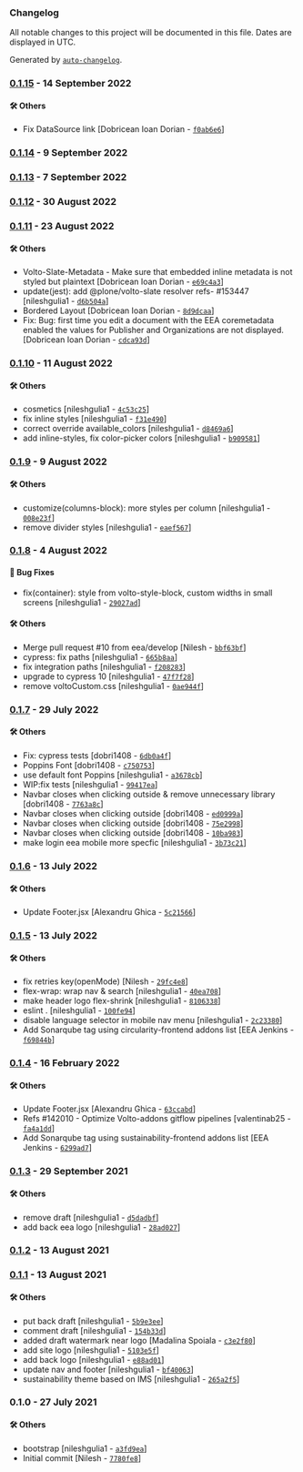 ### Changelog

All notable changes to this project will be documented in this file. Dates are displayed in UTC.

Generated by [`auto-changelog`](https://github.com/CookPete/auto-changelog).

### [0.1.15](https://github.com/eea/volto-sustainability-theme/compare/0.1.14...0.1.15) - 14 September 2022

#### :hammer_and_wrench: Others

- Fix DataSource link [Dobricean Ioan Dorian - [`f0ab6e6`](https://github.com/eea/volto-sustainability-theme/commit/f0ab6e6c59be4b305ea64083395d858147217ae4)]
### [0.1.14](https://github.com/eea/volto-sustainability-theme/compare/0.1.13...0.1.14) - 9 September 2022

### [0.1.13](https://github.com/eea/volto-sustainability-theme/compare/0.1.12...0.1.13) - 7 September 2022

### [0.1.12](https://github.com/eea/volto-sustainability-theme/compare/0.1.11...0.1.12) - 30 August 2022

### [0.1.11](https://github.com/eea/volto-sustainability-theme/compare/0.1.10...0.1.11) - 23 August 2022

#### :hammer_and_wrench: Others

- Volto-Slate-Metadata - Make sure that embedded inline metadata is not styled but plaintext [Dobricean Ioan Dorian - [`e69c4a3`](https://github.com/eea/volto-sustainability-theme/commit/e69c4a33221f6002fabc8e85c439cbc391b83048)]
- update(jest): add @plone/volto-slate resolver refs- #153447 [nileshgulia1 - [`d6b504a`](https://github.com/eea/volto-sustainability-theme/commit/d6b504a56bb9fb36ae4c7c77fb45967562a71b43)]
- Bordered Layout [Dobricean Ioan Dorian - [`8d9dcaa`](https://github.com/eea/volto-sustainability-theme/commit/8d9dcaaed56ec2b60e31e10a6444a30646f87d8d)]
- Fix:  Bug: first time you edit a document with the EEA coremetadata enabled the values for Publisher and Organizations are not displayed. [Dobricean Ioan Dorian - [`cdca93d`](https://github.com/eea/volto-sustainability-theme/commit/cdca93d57fae005afbcfc652f0ec0f71d44c5451)]
### [0.1.10](https://github.com/eea/volto-sustainability-theme/compare/0.1.9...0.1.10) - 11 August 2022

#### :hammer_and_wrench: Others

- cosmetics [nileshgulia1 - [`4c53c25`](https://github.com/eea/volto-sustainability-theme/commit/4c53c25c1a1c5f5f16499bd99e9b37195ce3239e)]
- fix inline styles [nileshgulia1 - [`f31e490`](https://github.com/eea/volto-sustainability-theme/commit/f31e49013ff9c683c785ce71bb754d68388e49be)]
- correct override available_colors [nileshgulia1 - [`d8469a6`](https://github.com/eea/volto-sustainability-theme/commit/d8469a6af62b3259833b8e60655a581d5ecff298)]
- add inline-styles, fix color-picker colors [nileshgulia1 - [`b909581`](https://github.com/eea/volto-sustainability-theme/commit/b9095815dec3d61b7b71365d071bd9969bfc72eb)]
### [0.1.9](https://github.com/eea/volto-sustainability-theme/compare/0.1.8...0.1.9) - 9 August 2022

#### :hammer_and_wrench: Others

- customize(columns-block): more styles per column [nileshgulia1 - [`008e23f`](https://github.com/eea/volto-sustainability-theme/commit/008e23f6a9714289833457be56f3dace62817551)]
- remove divider styles [nileshgulia1 - [`eaef567`](https://github.com/eea/volto-sustainability-theme/commit/eaef567378103f2ec6d6584deecde1b114601ecc)]
### [0.1.8](https://github.com/eea/volto-sustainability-theme/compare/0.1.7...0.1.8) - 4 August 2022

#### :bug: Bug Fixes

- fix(container): style from volto-style-block, custom widths in small screens [nileshgulia1 - [`29027ad`](https://github.com/eea/volto-sustainability-theme/commit/29027adddd0aa13713a22cda7fe4f34d877b55df)]

#### :hammer_and_wrench: Others

- Merge pull request #10 from eea/develop [Nilesh - [`bbf63bf`](https://github.com/eea/volto-sustainability-theme/commit/bbf63bfe72e9d7e6f6a1bb5e06b96f852a6ce0e5)]
- cypress: fix paths [nileshgulia1 - [`665b8aa`](https://github.com/eea/volto-sustainability-theme/commit/665b8aa22f8fba53b4c5c7a9f7302f9e0d7e7994)]
- fix integration paths [nileshgulia1 - [`f208283`](https://github.com/eea/volto-sustainability-theme/commit/f208283a27d71cd62b5151a1a870e11160d504d4)]
- upgrade to cypress 10 [nileshgulia1 - [`47f7f28`](https://github.com/eea/volto-sustainability-theme/commit/47f7f286602859e982e849c5d5a16d1ba83c703a)]
- remove voltoCustom.css [nileshgulia1 - [`0ae944f`](https://github.com/eea/volto-sustainability-theme/commit/0ae944fab8fe2ea91d83fdf0302fc7a512639315)]
### [0.1.7](https://github.com/eea/volto-sustainability-theme/compare/0.1.6...0.1.7) - 29 July 2022

#### :hammer_and_wrench: Others

- Fix: cypress tests [dobri1408 - [`6db0a4f`](https://github.com/eea/volto-sustainability-theme/commit/6db0a4fc830c4a84b593ade67968b88af4f61c52)]
- Poppins Font [dobri1408 - [`c750753`](https://github.com/eea/volto-sustainability-theme/commit/c750753683e4a1edccc7318cb208749b54604e81)]
- use default font Poppins [nileshgulia1 - [`a3678cb`](https://github.com/eea/volto-sustainability-theme/commit/a3678cb5a3633b6412c193e8cf2de8b6326ac714)]
- WIP:fix tests [nileshgulia1 - [`99417ea`](https://github.com/eea/volto-sustainability-theme/commit/99417eab88aa2ebfa657fd96af18c666f59e0fca)]
- Navbar closes when clicking outside & remove unnecessary library [dobri1408 - [`7763a8c`](https://github.com/eea/volto-sustainability-theme/commit/7763a8ccddf21489f9d7ff4219c0036c8ef98a57)]
- Navbar closes when clicking outside [dobri1408 - [`ed0999a`](https://github.com/eea/volto-sustainability-theme/commit/ed0999a2729af64d94bdd6cfdc53daddc23b6a39)]
- Navbar closes when clicking outside [dobri1408 - [`75e2998`](https://github.com/eea/volto-sustainability-theme/commit/75e299856f4bc9532eeb139804a4c8f657a76a71)]
- Navbar closes when clicking outside [dobri1408 - [`10ba983`](https://github.com/eea/volto-sustainability-theme/commit/10ba9832f36125688e5c431021ea67eb7f450a70)]
- make login eea mobile more specfic [nileshgulia1 - [`3b73c21`](https://github.com/eea/volto-sustainability-theme/commit/3b73c215bd1812d2e237229763dd280697a087c2)]
### [0.1.6](https://github.com/eea/volto-sustainability-theme/compare/0.1.5...0.1.6) - 13 July 2022

#### :hammer_and_wrench: Others

- Update Footer.jsx [Alexandru Ghica - [`5c21566`](https://github.com/eea/volto-sustainability-theme/commit/5c2156647ddb2e5ce1d112fb16b986440729adfe)]
### [0.1.5](https://github.com/eea/volto-sustainability-theme/compare/0.1.4...0.1.5) - 13 July 2022

#### :hammer_and_wrench: Others

- fix retries key(openMode) [Nilesh - [`29fc4e8`](https://github.com/eea/volto-sustainability-theme/commit/29fc4e8351ad68a29838cbe0525959f4e375f0b0)]
- flex-wrap: wrap nav & search [nileshgulia1 - [`40ea708`](https://github.com/eea/volto-sustainability-theme/commit/40ea708a1ae5a0445ed314b16da79bf73033c58e)]
- make header logo flex-shrink [nileshgulia1 - [`8106338`](https://github.com/eea/volto-sustainability-theme/commit/810633871b332cd6e82b685333db9c79170b3ce9)]
- eslint . [nileshgulia1 - [`100fe94`](https://github.com/eea/volto-sustainability-theme/commit/100fe94daf7d0fab4b6baa3436619f3ee49653b2)]
- disable language selector in mobile nav menu [nileshgulia1 - [`2c23380`](https://github.com/eea/volto-sustainability-theme/commit/2c23380239730478b60898cb1f9a88479c33d629)]
- Add Sonarqube tag using circularity-frontend addons list [EEA Jenkins - [`f69844b`](https://github.com/eea/volto-sustainability-theme/commit/f69844b3683dc2b9c8fcc27f9f43700a7bf3909d)]
### [0.1.4](https://github.com/eea/volto-sustainability-theme/compare/0.1.3...0.1.4) - 16 February 2022

#### :hammer_and_wrench: Others

- Update Footer.jsx [Alexandru Ghica - [`63ccabd`](https://github.com/eea/volto-sustainability-theme/commit/63ccabd6a23ff9055027d8120a4045081eaa536b)]
- Refs #142010 - Optimize Volto-addons gitflow pipelines [valentinab25 - [`fa4a1dd`](https://github.com/eea/volto-sustainability-theme/commit/fa4a1ddacbc5d5506a3d96e3a4d61fa2fa296a2c)]
- Add Sonarqube tag using sustainability-frontend addons list [EEA Jenkins - [`6299ad7`](https://github.com/eea/volto-sustainability-theme/commit/6299ad7a319f9a5808f6738ad3ede90f1bee45ad)]
### [0.1.3](https://github.com/eea/volto-sustainability-theme/compare/0.1.2...0.1.3) - 29 September 2021

#### :hammer_and_wrench: Others

- remove draft [nileshgulia1 - [`d5dadbf`](https://github.com/eea/volto-sustainability-theme/commit/d5dadbfc3f65a9c58783ca667a53cd4454a713ef)]
- add back eea logo [nileshgulia1 - [`28ad027`](https://github.com/eea/volto-sustainability-theme/commit/28ad0271a491c86262b53de87cd453cdc11fe5a3)]
### [0.1.2](https://github.com/eea/volto-sustainability-theme/compare/0.1.1...0.1.2) - 13 August 2021

### [0.1.1](https://github.com/eea/volto-sustainability-theme/compare/0.1.0...0.1.1) - 13 August 2021

#### :hammer_and_wrench: Others

- put back draft [nileshgulia1 - [`5b9e3ee`](https://github.com/eea/volto-sustainability-theme/commit/5b9e3ee0daa589315df996369a97c384bb0579ee)]
- comment draft [nileshgulia1 - [`154b33d`](https://github.com/eea/volto-sustainability-theme/commit/154b33df03b879b24c3cb6783411508d7e23cc64)]
- added draft watermark near logo [Madalina Spoiala - [`c3e2f80`](https://github.com/eea/volto-sustainability-theme/commit/c3e2f80e641ca807f3195606d151d17048f021df)]
- add site logo [nileshgulia1 - [`5103e5f`](https://github.com/eea/volto-sustainability-theme/commit/5103e5fb0222989b228339dbb3476bde85028e9e)]
- add back logo [nileshgulia1 - [`e88ad01`](https://github.com/eea/volto-sustainability-theme/commit/e88ad014c41516b0b05c7e691b3e3147dae50376)]
- update nav and footer [nileshgulia1 - [`bf40063`](https://github.com/eea/volto-sustainability-theme/commit/bf40063ed8f6d0ae0549d3e3c83df808e73c990b)]
- sustainability theme based on IMS [nileshgulia1 - [`265a2f5`](https://github.com/eea/volto-sustainability-theme/commit/265a2f5d3a55a37139030cc08f791f71fc36a8f5)]
### 0.1.0 - 27 July 2021

#### :hammer_and_wrench: Others

- bootstrap [nileshgulia1 - [`a3fd9ea`](https://github.com/eea/volto-sustainability-theme/commit/a3fd9eac5a83d2bf756934052daf3ed96f6ab17b)]
- Initial commit [Nilesh - [`7780fe8`](https://github.com/eea/volto-sustainability-theme/commit/7780fe8169e10643fb794d5fecc4ead1bf9e5f0f)]
